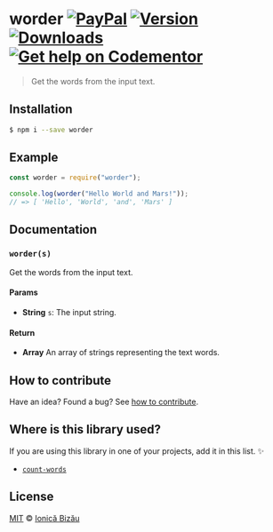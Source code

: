 # worder [![PayPal](https://img.shields.io/badge/%24-paypal-f39c12.svg)][paypal-donations] [![Version](https://img.shields.io/npm/v/worder.svg)](https://www.npmjs.com/package/worder) [![Downloads](https://img.shields.io/npm/dt/worder.svg)](https://www.npmjs.com/package/worder) [![Get help on Codementor](https://cdn.codementor.io/badges/get_help_github.svg)](https://www.codementor.io/johnnyb?utm_source=github&utm_medium=button&utm_term=johnnyb&utm_campaign=github)

> Get the words from the input text.

## Installation

```sh
$ npm i --save worder
```

## Example

```js
const worder = require("worder");

console.log(worder("Hello World and Mars!"));
// => [ 'Hello', 'World', 'and', 'Mars' ]
```

## Documentation

### `worder(s)`
Get the words from the input text.

#### Params
- **String** `s`: The input string.

#### Return
- **Array** An array of strings representing the text words.

## How to contribute
Have an idea? Found a bug? See [how to contribute][contributing].

## Where is this library used?
If you are using this library in one of your projects, add it in this list. :sparkles:

 - [`count-words`](https://github.com/IonicaBizau/count-words#readme)

## License

[MIT][license] © [Ionică Bizău][website]

[paypal-donations]: https://www.paypal.com/cgi-bin/webscr?cmd=_s-xclick&hosted_button_id=RVXDDLKKLQRJW
[donate-now]: http://i.imgur.com/6cMbHOC.png

[license]: http://showalicense.com/?fullname=Ionic%C4%83%20Biz%C4%83u%20%3Cbizauionica%40gmail.com%3E%20(http%3A%2F%2Fionicabizau.net)&year=2015#license-mit
[website]: http://ionicabizau.net
[contributing]: /CONTRIBUTING.md
[docs]: /DOCUMENTATION.md